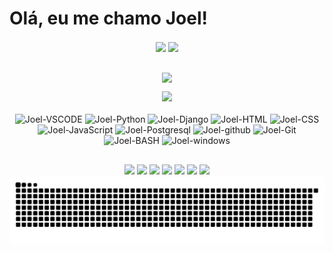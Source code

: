 
<!-- APRESENTAÇÃO -->
# Olá, eu me chamo Joel!

<!-- Github stats -->

<div align="center">
<a style="text-decoration: none;" href="https://github.com/Joel-Rodrigues404">

<img height="200" align="center" src="https://github-readme-stats.vercel.app/api?username=Joel-Rodrigues404&theme=radical&rank_icon=github&show_icons=true&repo-private=true"/>

<img height="200" align="center" src="https://github-readme-stats.vercel.app/api/top-langs?username=Joel-Rodrigues404&layout=compact&langs_count=8&card_width=320&theme=radical&"/> 


</br><img height="200" align="center" src="https://github-readme-streak-stats.herokuapp.com/?user=Joel-Rodrigues404&theme=radical&hide_border=false&mode=weekly"/>

</a>

</div>


<div align="center">
    
<img height="180em" src="https://quotes-github-readme.vercel.app/api?type=horizontal&theme=radical&"/>
</div>
<!-- CONTADOR DE VISUALIZAÇÕES -->

<!-- [![](https://visitcount.itsvg.in/api?id=Joel-Rodrigues404&icon=0&color=5)]() -->


<!-- TECNOLOGIAS QUE USO -->

<div alt="Ferramentas" class="ferramentas" align="center">
    <br>
    <!-- VSCODE -->
    <img aling="center" alt="Joel-VSCODE" height="40" width="50"
        src="https://cdn.jsdelivr.net/gh/devicons/devicon/icons/vscode/vscode-original.svg" />
    <!-- PYTHON -->
    <img aling="center" alt="Joel-Python" height="40" width="50"
        src="https://cdn.jsdelivr.net/gh/devicons/devicon/icons/python/python-original.svg" />
    <!-- DJANGO -->
    <img aling="center" alt="Joel-Django" height="40" width="50" src="https://cdn.jsdelivr.net/gh/devicons/devicon/icons/django/django-plain.svg" />
    <!-- HTML -->
    <img aling="center" alt="Joel-HTML" height="40" width="50"
        src="https://cdn.jsdelivr.net/gh/devicons/devicon/icons/html5/html5-plain.svg" />
    <!-- CSS -->
    <img aling="center" alt="Joel-CSS" height="40" width="50"
        src="https://cdn.jsdelivr.net/gh/devicons/devicon/icons/css3/css3-original.svg" />
    <!-- JAVASCRIPT -->
    <img aling="center" alt="Joel-JavaScript" height="40" width="50"
        src="https://cdn.jsdelivr.net/gh/devicons/devicon/icons/javascript/javascript-original.svg" />
    <!-- Postgresql -->
    <img aling="center" alt="Joel-Postgresql" height="40" width="50" src="https://cdn.jsdelivr.net/gh/devicons/devicon/icons/postgresql/postgresql-original.svg"/>
    <!-- ARDUINO -->
    <!-- <img aling="center" alt="Joel Arduino" height="40" width="50"
        src="https://cdn.jsdelivr.net/gh/devicons/devicon/icons/arduino/arduino-original.svg" /> -->
    <!-- GITHUB -->
    <img aling="center" alt="Joel-github" height="40" width="50"
        src="https://cdn.jsdelivr.net/gh/devicons/devicon/icons/github/github-original.svg" />
    <!-- GIT -->
    <img aling="center" alt="Joel-Git" height="40" width="50"
        src="https://cdn.jsdelivr.net/gh/devicons/devicon/icons/git/git-original.svg" />
    <!-- GIT BASH -->
    <img aling="center" alt="Joel-BASH" height="40" width="50" src="https://cdn.jsdelivr.net/gh/devicons/devicon/icons/bash/bash-original.svg" />
    <!-- WINDOWS -->
    <img aling="center" alt="Joel-windows" height="40" width="50" src="https://cdn.jsdelivr.net/gh/devicons/devicon/icons/windows8/windows8-original.svg" />
    <!--  -->
</div>

## 

<!-- CONTATOS / REDES SOCIAIS -->

<div alt="Contatos" align="center">
    <!-- LINKEDIN -->
    <a href="" target="_blank"><img src="https://img.shields.io/badge/-LinkedIn-%230077B5?style=for-the-badge&logo=linkedin&logoColor=white" target="_blank"></a>
    <!-- GMAIL -->
    <a href = ""><img src="https://img.shields.io/badge/-Gmail-%23333?style=for-the-badge&logo=gmail&logoColor=white" target="_blank"></a>
    <!-- REDDIT -->
    <a href="" target="_blank"><img src="https://img.shields.io/badge/Reddit-FF4500?style=for-the-badge&logo=reddit&logoColor=white"></a>
    <!-- TWITTER -->
    <a href="" target="_blank"><img src="https://img.shields.io/badge/Twitter-1DA1F2?style=for-the-badge&logo=twitter&logoColor=white"></a>
    <!-- INSTAGRAM -->
    <a href="" target="_blank"><img src="https://img.shields.io/badge/Instagram-E4405F?style=for-the-badge&logo=instagram&logoColor=white"></a>
    <!-- DISCORD -->
    <a href="" target="_blank"><img src="https://img.shields.io/badge/Discord-7289DA?style=for-the-badge&logo=discord&logoColor=white" target="_blank"></a>
    <!-- TELEGRAM -->
    <a href="" target="_blank"><img src="https://img.shields.io/badge/Telegram-2CA5E0?style=for-the-badge&logo=telegram&logoColor=white"></a>
</div>
<!-- COBRINHA (NAO FUNUNCIA) -->

<div align="center">
  <img src="https://github.com/Joel-Rodrigues404/Joel-Rodrigues404/blob/output/github-snake-dark.svg" alt="Snake animation">
</div>

